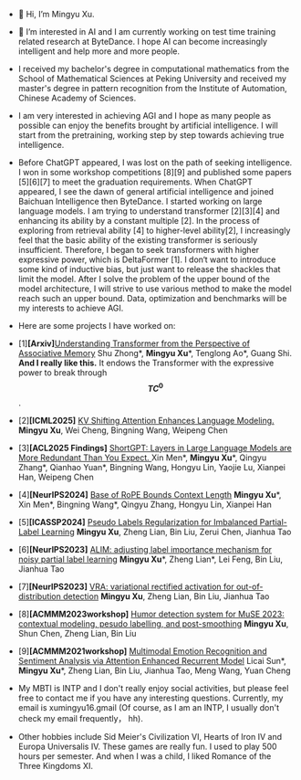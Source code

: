 - 👋 Hi, I’m Mingyu Xu.
- 👀 I’m interested in AI and I am currently working on test time training related research at ByteDance. I hope AI can become increasingly intelligent and help more and more people.
- I received my bachelor's degree in computational mathematics from the School of Mathematical Sciences at Peking University and received my master's degree in pattern recognition from the Institute of Automation, Chinese Academy of Sciences.
- I am very interested in achieving AGI and I hope as many people as possible can enjoy the benefits brought by artificial intelligence. I will start from the pretraining, working step by step towards achieving true intelligence.
- Before ChatGPT appeared, I was lost on the path of seeking intelligence. I won in some workshop competitions [8][9] and published some papers [5][6][7] to meet the graduation requirements. 
When ChatGPT appeared, I see the dawn of general artificial intelligence and joined Baichuan Intelligence then ByteDance.  I started working on large language models. I am trying to understand transformer [2][3][4] and enhancing its ability by a constant multiple [2]. In the process of exploring from retrieval ability [4] to higher-level ability[2], I increasingly feel that the basic ability of the existing transformer is seriously insufficient. Therefore, I began to seek transformers with higher expressive power, which is DeltaFormer [1]. I don‘t want to introduce some kind of inductive bias, but just want to release the shackles that limit the model. After I solve the problem of the upper bound of the model architecture, I will strive to use various method to make the model reach such an upper bound.  Data, optimization and benchmarks will be my interests to achieve AGI.

- Here are some projects I have worked on:
- [1]**[Arxiv]**[Understanding Transformer from the Perspective of Associative Memory](https://arxiv.org/pdf/2505.19488) Shu Zhong*, **Mingyu Xu***, Tenglong Ao*, Guang Shi. **And I really like this.** It endows the Transformer with the expressive power to break through **$$TC^0$$**.
- [2]**[ICML2025]** [KV Shifting Attention Enhances Language Modeling. ](https://arxiv.org/pdf/2411.19574) **Mingyu Xu**, Wei Cheng, Bingning Wang, Weipeng Chen
- [3]**[ACL2025 Findings]** [ShortGPT: Layers in Large Language Models are More Redundant Than You Expect. ](https://arxiv.org/pdf/2403.03853) Xin Men*, **Mingyu Xu***, Qingyu Zhang*, Qianhao Yuan*, Bingning Wang, Hongyu Lin, Yaojie Lu, Xianpei Han, Weipeng Chen
- [4]**[NeurIPS2024]** [Base of RoPE Bounds Context Length](https://openreview.net/pdf?id=EiIelh2t7S) **Mingyu Xu***, Xin Men*, Bingning Wang*, Qingyu Zhang, Hongyu Lin, Xianpei Han
- [5]**[ICASSP2024]** [Pseudo Labels Regularization for Imbalanced Partial-Label Learning](https://arxiv.org/pdf/2303.03946) **Mingyu Xu**, Zheng Lian, Bin Liu, Zerui Chen, Jianhua Tao
- [6]**[NeurIPS2023]** [ALIM: adjusting label importance mechanism for noisy partial label learning](https://proceedings.neurips.cc/paper_files/paper/2023/file/7988e9b3876ad689e921ce05d711442f-Paper-Conference.pdf) **Mingyu Xu***, Zheng Lian*, Lei Feng, Bin Liu, Jianhua Tao
- [7]**[NeurIPS2023]** [VRA: variational rectified activation for out-of-distribution detection](https://proceedings.neurips.cc/paper_files/paper/2023/file/5c20c00504e0c049ec2370d0cceaf3c4-Paper-Conference.pdf) **Mingyu Xu**, Zheng Lian, Bin Liu, Jianhua Tao
- [8]**[ACMMM2023workshop]** [Humor detection system for MuSE 2023: contextual modeling, pesudo labelling, and post-smoothing](https://dl.acm.org/doi/pdf/10.1145/3606039.3613107)
  **Mingyu Xu**, Shun Chen, Zheng Lian, Bin Liu
- [9]**[ACMMM2021workshop]** [Multimodal Emotion Recognition and Sentiment Analysis via Attention Enhanced Recurrent Model](https://dl.acm.org/doi/pdf/10.1145/3475957.3484456) Licai Sun*, **Mingyu Xu***, Zheng Lian, Bin Liu, Jianhua Tao, Meng Wang, Yuan Cheng


- My MBTI is INTP and I don't really enjoy social activities, but please feel free to contact me if you have any interesting questions. Currently, my email is xumingyu16.gmail (Of course, as I am an INTP, I usually don't check my email frequently， hh).
- Other hobbies include Sid Meier's Civilization VI, Hearts of Iron IV and Europa Universalis IV. These games are really fun. I used to play 500 hours per semester. And when I was a child, I liked Romance of the Three Kingdoms XI.
<!---
xumingyu16/xumingyu16 is a ✨ special ✨ repository because its `README.md` (this file) appears on your GitHub profile.
You can click the Preview link to take a look at your changes.
--->
